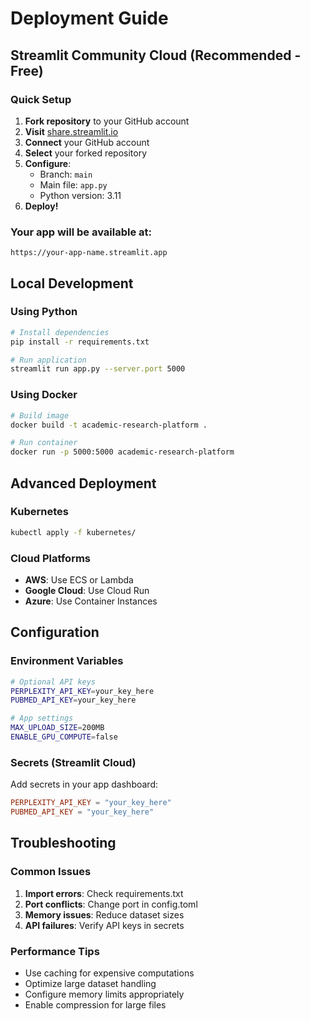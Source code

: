# Deployment Guide

## Streamlit Community Cloud (Recommended - Free)

### Quick Setup
1. **Fork repository** to your GitHub account
2. **Visit** [share.streamlit.io](https://share.streamlit.io)
3. **Connect** your GitHub account
4. **Select** your forked repository
5. **Configure**:
   - Branch: `main`
   - Main file: `app.py`
   - Python version: 3.11
6. **Deploy!**

### Your app will be available at:
```
https://your-app-name.streamlit.app
```

## Local Development

### Using Python
```bash
# Install dependencies
pip install -r requirements.txt

# Run application
streamlit run app.py --server.port 5000
```

### Using Docker
```bash
# Build image
docker build -t academic-research-platform .

# Run container
docker run -p 5000:5000 academic-research-platform
```

## Advanced Deployment

### Kubernetes
```bash
kubectl apply -f kubernetes/
```

### Cloud Platforms
- **AWS**: Use ECS or Lambda
- **Google Cloud**: Use Cloud Run
- **Azure**: Use Container Instances

## Configuration

### Environment Variables
```bash
# Optional API keys
PERPLEXITY_API_KEY=your_key_here
PUBMED_API_KEY=your_key_here

# App settings
MAX_UPLOAD_SIZE=200MB
ENABLE_GPU_COMPUTE=false
```

### Secrets (Streamlit Cloud)
Add secrets in your app dashboard:
```toml
PERPLEXITY_API_KEY = "your_key_here"
PUBMED_API_KEY = "your_key_here"
```

## Troubleshooting

### Common Issues
1. **Import errors**: Check requirements.txt
2. **Port conflicts**: Change port in config.toml
3. **Memory issues**: Reduce dataset sizes
4. **API failures**: Verify API keys in secrets

### Performance Tips
- Use caching for expensive computations
- Optimize large dataset handling
- Configure memory limits appropriately
- Enable compression for large files